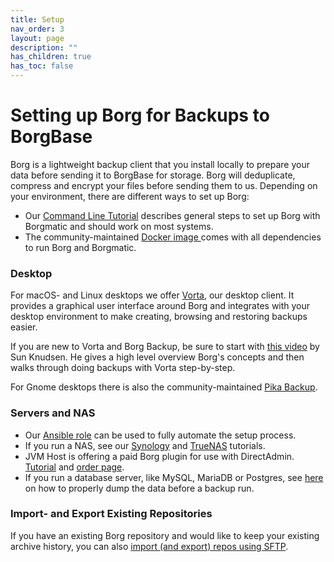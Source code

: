 ```yaml
---
title: Setup
nav_order: 3
layout: page
description: ""
has_children: true
has_toc: false
---
```

# Setting up Borg for Backups to BorgBase

Borg is a lightweight backup client that you install locally to prepare your data before sending it to BorgBase for storage. Borg will deduplicate, compress and encrypt your files before sending them to us. Depending on your environment, there are different ways to set up Borg:

- Our [Command Line Tutorial](cli) describes general steps to set up Borg with Borgmatic and should work on most systems.
- The community-maintained [Docker image ](https://github.com/borgmatic-collective/docker-borgmatic) comes with all dependencies to run Borg and Borgmatic.

### Desktop
For macOS- and Linux desktops we offer [Vorta](vorta), our desktop client. It provides a graphical user interface around Borg and integrates with your desktop environment to make creating, browsing and restoring backups easier.

If you are new to Vorta and Borg Backup, be sure to start with [this video](https://www.youtube.com/watch?v=asZX2YbTaNE) by Sun Knudsen. He gives a high level overview Borg's concepts and then walks through doing backups with Vorta step-by-step.

For Gnome desktops there is also the community-maintained [Pika Backup](pika).

### Servers and NAS
- Our [Ansible role](ansible) can be used to fully automate the setup process.
- If you run a NAS, see our [Synology](synology) and [TrueNAS](true-nas) tutorials.
- JVM Host is offering a paid Borg plugin for use with DirectAdmin. [Tutorial](https://www.jvmhost.com/articles/directadmin-borg-plugin/) and [order page](https://www.jvmhost.com/software.html).
- If you run a database server, like MySQL, MariaDB or Postgres, see [here](databases) on how to properly dump the data before a backup run.

### Import- and Export Existing Repositories
If you have an existing Borg repository and would like to keep your existing archive history, you can also [import (and export) repos using SFTP](import).